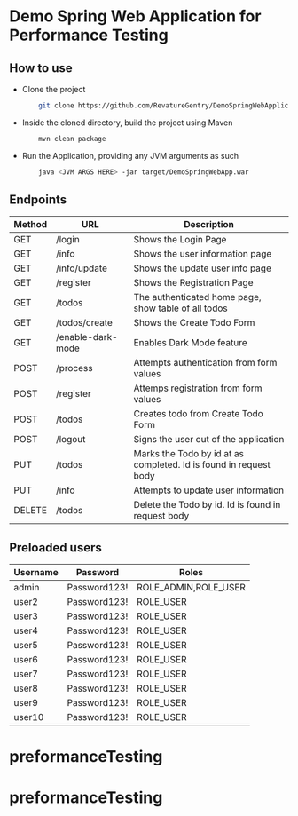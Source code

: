 # Demo Spring Web Application for Performance Testing
## How to use
* Clone the project
    ```bash
        git clone https://github.com/RevatureGentry/DemoSpringWebApplication.git
    ```
* Inside the cloned directory, build the project using Maven
    ```bash
        mvn clean package 
    ```
* Run the Application, providing any JVM arguments as such
    ```bash
        java <JVM ARGS HERE> -jar target/DemoSpringWebApp.war
    ```
## Endpoints

| Method | URL | Description |
| ------ | --- | ----------- |
| GET | /login | Shows the Login Page |
| GET | /info | Shows the user information page |
| GET | /info/update | Shows the update user info page |
| GET | /register | Shows the Registration Page |
| GET | /todos | The authenticated home page, show table of all todos |
| GET | /todos/create | Shows the Create Todo Form |
| GET | /enable-dark-mode | Enables Dark Mode feature |
| POST | /process | Attempts authentication from form values |
| POST | /register | Attemps registration from form values |
| POST | /todos | Creates todo from Create Todo Form |
| POST | /logout | Signs the user out of the application |
| PUT | /todos | Marks the Todo by id at as completed. Id is found in request body |
| PUT | /info | Attempts to update user information |
| DELETE | /todos | Delete the Todo by id. Id is found in request body |

## Preloaded users

| Username | Password | Roles |
| -------- | -------- | ----- | 
| admin | Password123! | ROLE_ADMIN,ROLE_USER | 
| user2 | Password123! | ROLE_USER | 
| user3 | Password123! | ROLE_USER | 
| user4 | Password123! | ROLE_USER | 
| user5 | Password123! | ROLE_USER | 
| user6 | Password123! | ROLE_USER | 
| user7 | Password123! | ROLE_USER | 
| user8 | Password123! | ROLE_USER | 
| user9 | Password123! | ROLE_USER | 
| user10 | Password123! | ROLE_USER | 
# preformanceTesting
# preformanceTesting
